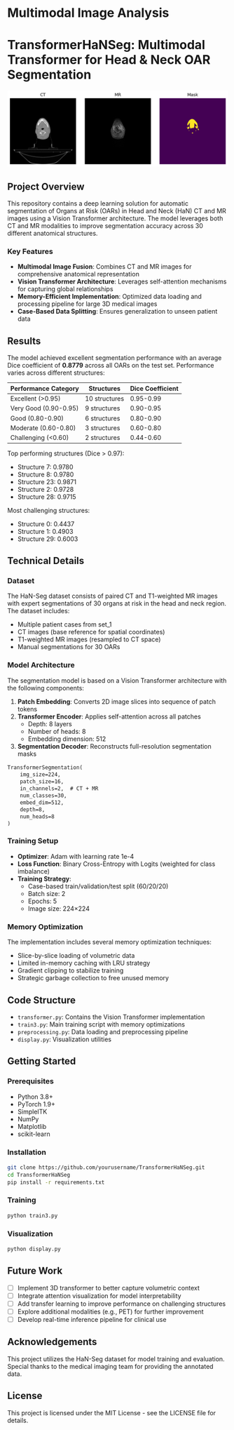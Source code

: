 # Multimodal Image Analysis
# TransformerHaNSeg: Multimodal Transformer for Head & Neck OAR Segmentation

![Segmentation Example](sample_slice.png)

## Project Overview

This repository contains a deep learning solution for automatic segmentation of Organs at Risk (OARs) in Head and Neck (HaN) CT and MR images using a Vision Transformer architecture. The model leverages both CT and MR modalities to improve segmentation accuracy across 30 different anatomical structures.

### Key Features

- **Multimodal Image Fusion**: Combines CT and MR images for comprehensive anatomical representation
- **Vision Transformer Architecture**: Leverages self-attention mechanisms for capturing global relationships
- **Memory-Efficient Implementation**: Optimized data loading and processing pipeline for large 3D medical images
- **Case-Based Data Splitting**: Ensures generalization to unseen patient data

## Results

The model achieved excellent segmentation performance with an average Dice coefficient of **0.8779** across all OARs on the test set. Performance varies across different structures:

| Performance Category | Structures | Dice Coefficient |
|---------------------|------------|------------------|
| Excellent (>0.95)   | 10 structures | 0.95-0.99 |
| Very Good (0.90-0.95) | 9 structures | 0.90-0.95 |
| Good (0.80-0.90) | 6 structures | 0.80-0.90 |
| Moderate (0.60-0.80) | 3 structures | 0.60-0.80 |
| Challenging (<0.60) | 2 structures | 0.44-0.60 |

Top performing structures (Dice > 0.97):
- Structure 7: 0.9780
- Structure 8: 0.9780 
- Structure 23: 0.9871
- Structure 2: 0.9728
- Structure 28: 0.9715

Most challenging structures:
- Structure 0: 0.4437
- Structure 1: 0.4903
- Structure 29: 0.6003

## Technical Details

### Dataset

The HaN-Seg dataset consists of paired CT and T1-weighted MR images with expert segmentations of 30 organs at risk in the head and neck region. The dataset includes:

- Multiple patient cases from set_1
- CT images (base reference for spatial coordinates)
- T1-weighted MR images (resampled to CT space)
- Manual segmentations for 30 OARs

### Model Architecture

The segmentation model is based on a Vision Transformer architecture with the following components:

1. **Patch Embedding**: Converts 2D image slices into sequence of patch tokens
2. **Transformer Encoder**: Applies self-attention across all patches
   - Depth: 8 layers
   - Number of heads: 8
   - Embedding dimension: 512
3. **Segmentation Decoder**: Reconstructs full-resolution segmentation masks

```
TransformerSegmentation(
    img_size=224,
    patch_size=16,
    in_channels=2,  # CT + MR
    num_classes=30,
    embed_dim=512,
    depth=8,
    num_heads=8
)
```

### Training Setup

- **Optimizer**: Adam with learning rate 1e-4
- **Loss Function**: Binary Cross-Entropy with Logits (weighted for class imbalance)
- **Training Strategy**: 
  - Case-based train/validation/test split (60/20/20)
  - Batch size: 2
  - Epochs: 5
  - Image size: 224×224

### Memory Optimization

The implementation includes several memory optimization techniques:

- Slice-by-slice loading of volumetric data
- Limited in-memory caching with LRU strategy
- Gradient clipping to stabilize training
- Strategic garbage collection to free unused memory

## Code Structure

- `transformer.py`: Contains the Vision Transformer implementation
- `train3.py`: Main training script with memory optimizations
- `preprocessing.py`: Data loading and preprocessing pipeline
- `display.py`: Visualization utilities

## Getting Started

### Prerequisites

- Python 3.8+
- PyTorch 1.9+
- SimpleITK
- NumPy
- Matplotlib
- scikit-learn

### Installation

```bash
git clone https://github.com/yourusername/TransformerHaNSeg.git
cd TransformerHaNSeg
pip install -r requirements.txt
```

### Training

```bash
python train3.py
```

### Visualization

```bash
python display.py
```

## Future Work

- [ ] Implement 3D transformer to better capture volumetric context
- [ ] Integrate attention visualization for model interpretability
- [ ] Add transfer learning to improve performance on challenging structures
- [ ] Explore additional modalities (e.g., PET) for further improvement
- [ ] Develop real-time inference pipeline for clinical use

## Acknowledgements

This project utilizes the HaN-Seg dataset for model training and evaluation. Special thanks to the medical imaging team for providing the annotated data.

## License

This project is licensed under the MIT License - see the LICENSE file for details.
